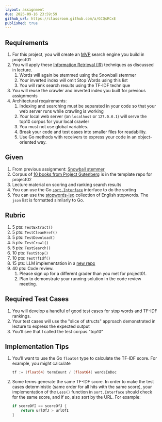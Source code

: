 ```yaml
---
layout: assignment
due: 2025-09-16 23:59:59
github_url: https://classroom.github.com/a/GCQsRCxE
published: true
---
```


## Requirements
1. For this project, you will create an [MVP](https://en.wikipedia.org/wiki/Minimum_viable_product) search engine you build in project01
1. You will apply these [Information Retrieval (IR)](https://en.wikipedia.org/wiki/Information_retrieval) techniques as discussed in lecture.
    1. Words will again be stemmed using the Snowball stemmer
    1. Your inverted index will omit Stop Words using this list
    1. You will rank search results using the TF-IDF technique
1. You will reuse the crawler and inverted index you built for previous assignments
1. Architectural requirements:
    1. Indexing and searching must be separated in your code so that your web server runs while crawling is working
    1. Your local web server (on `localhost` or `127.0.0.1`) will serve the top10 corpus for your local crawler
    1. You must not use global variables. 
    1. Break your code and test cases into smaller files for readability.
    1. Use Go methods with receivers to express your code in an object-oriented way.

## Given
1. From previous assignment: [Snowball stemmer](https://github.com/kljensen/snowball)
1. Corpus of [10 books from Project Gutenberg](https://github.com/usf-cs272-f25/project02-given) is in the template repo for project02
1. Lecture material on scoring and ranking search results
1. You can use the Go [`sort.Interface`](https://pkg.go.dev/sort) interface to do the sorting
1. You can use the [stopwords-iso](https://github.com/stopwords-iso/stopwords-en) collection of English stopwords. The `json` list is formatted similarly to Go.

## Rubric
1. 5 pts: `TestExtract()`
1. 5 pts: `TestCleanHref()`
1. 5 pts: `TestDownload()`
1. 5 pts: `TestCrawl()`
1. 5 pts: `TestSearch()`
1. 10 pts: `TestStop()`
1. 10 pts: `TestTfIdf()`
1. 15 pts: LLM implementation in a [new repo](https://classroom.github.com/a/zMZNqpQs)
1. 40 pts: Code review. 
    1. Please sign up for a different grader than you met for project01.
    1. Plan to demonstrate your running solution in the code review meeting.

## Required Test Cases
1. You will develop a handful of good test cases for stop words and TF-IDF rankings. 
1. Your test cases will use the "slice of structs" approach demonstrated in lecture to express the expected output
1. You'll see that I called the test corpus "top10"

## Implementation Tips
1. You'll want to use the Go `float64` type to calculate the TF-IDF score. For example, you might calculate  
    ```go
    tf := (float64) termCount / (float64) wordsInDoc
    ```
1. Some terms generate the same TF-IDF score. In order to make the test cases deterministic (same order for all hits with the same score), your implementation of the `Less()` function in `sort.Interface` should check for the same score, and if so, also sort by the URL. For example:
    ```go
    if scoreOfI == scoreOfJ {
        return urlOfJ > urlOfI
    }
    ```
